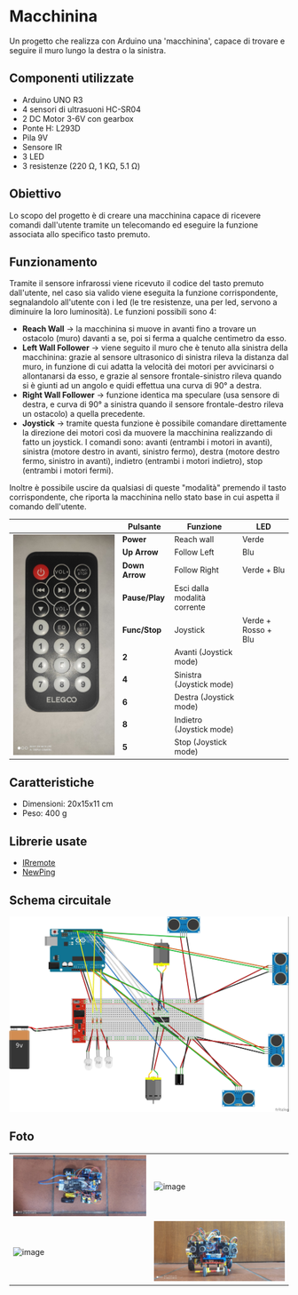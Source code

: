 # Macchinina

Un progetto che realizza con Arduino una 'macchinina', capace di trovare e seguire il muro lungo la destra o la sinistra.

## Componenti utilizzate

- Arduino UNO R3
- 4 sensori di ultrasuoni HC-SR04
- 2 DC Motor 3-6V con gearbox
- Ponte H: L293D
- Pila 9V
- Sensore IR
- 3 LED
- 3 resistenze (220 &#937;, 1 K&#937;, 5.1 &#937;)

## Obiettivo

Lo scopo del progetto è di creare una macchinina capace di ricevere comandi dall'utente tramite un telecomando ed eseguire la funzione associata allo specifico tasto premuto.

## Funzionamento

Tramite il sensore infrarossi viene ricevuto il codice del tasto premuto dall'utente, nel caso sia valido viene eseguita la funzione corrispondente, segnalandolo all'utente con i led (le tre resistenze, una per led, servono a diminuire la loro luminosità).
Le funzioni possibili sono 4:

- __Reach Wall__ &rarr; la macchinina si muove in avanti fino a trovare un ostacolo (muro) davanti a se, poi si ferma a qualche centimetro da esso.
- __Left Wall Follower__  &rarr;  viene seguito il muro che è tenuto alla sinistra della macchinina: grazie al sensore ultrasonico di sinistra rileva la distanza dal muro, in funzione di cui adatta la velocità dei motori per avvicinarsi o allontanarsi da esso, e grazie al sensore frontale-sinistro rileva quando si è giunti ad un angolo e quidi effettua una curva di 90° a destra. 
- __Right Wall Follower__  &rarr; funzione identica ma speculare (usa sensore di destra, e curva di 90° a sinistra quando il sensore frontale-destro rileva un ostacolo) a quella precedente.
- __Joystick__ &rarr; tramite questa funzione è possibile comandare direttamente la direzione dei motori così da muovere la macchinina realizzando di fatto un joystick. I comandi sono: avanti (entrambi i motori in avanti), sinistra (motore destro in avanti, sinistro fermo), destra (motore destro fermo, sinistro in avanti), indietro (entrambi i motori indietro), stop (entrambi i motori fermi).

Inoltre è possibile uscire da qualsiasi di queste "modalità" premendo il tasto corrispondente, che riporta la macchinina nello stato base in cui aspetta il comando dell'utente.

<table>
    <thead>
        <th></th>
        <th>Pulsante</th>
        <th>Funzione</th>
        <th>LED</th>
    </thead>
    <tbody>
        <tr>
            <td rowspan="10"><img src="images/remote.jpg"/></td>
            <td><b>Power</b></td>
            <td>Reach wall</td>
            <td>Verde</td>
        </tr>
        <tr>
            <td><b>Up Arrow</b></td>
            <td>Follow Left</td>
            <td>Blu</td>
        </tr>
        <tr>
            <td><b>Down Arrow</b></td>
            <td>Follow Right</td>
            <td>Verde + Blu</td>
        </tr>
        <tr>
            <td><b>Pause/Play</b></td>
            <td>Esci dalla modalità corrente</td>
            <td></td>
        </tr>
        <tr>
            <td><b>Func/Stop</b></td>
            <td>Joystick</td>
            <td>Verde + Rosso + Blu</td>
        </tr>
        <tr>
            <td><b>2</b></td>
            <td>Avanti (Joystick mode)</td>
            <td></td>
        </tr>
        <tr>
            <td><b>4</b></td>
            <td>Sinistra (Joystick mode)</td>
            <td></td>
        </tr>
        <tr>
            <td><b>6</b></td>
            <td>Destra (Joystick mode)</td>
            <td></td>
        </tr>
        <tr>
            <td><b>8</b></td>
            <td>Indietro (Joystick mode)</td>
            <td></td>
        </tr>
        <tr>
            <td><b>5</b></td>
            <td>Stop (Joystick mode)</td>
            <td></td>
        </tr>
    </tbody>
</table>

## Caratteristiche

- Dimensioni: 20x15x11 cm
- Peso: 400 g

## Librerie usate

- [IRremote](https://github.com/Arduino-IRremote/Arduino-IRremote)
- [NewPing](https://bitbucket.org/teckel12/arduino-new-ping/wiki/Home)

## Schema circuitale

![image](images/macchina_bb.jpg)

## Foto

|||
| ---------| ---------- |
| ![image](images/img1.jpg) | ![image](images/img3.jpg) |
| ![image](images/img2.jpg) | ![image](images/img4.jpg) |
